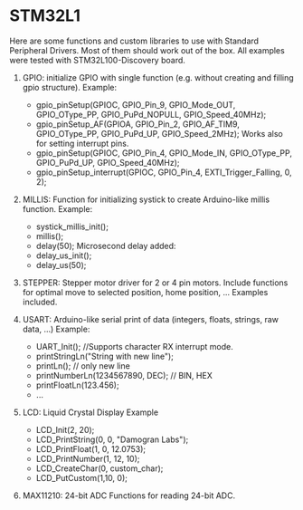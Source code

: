 STM32L1
===================

Here are some functions and custom libraries to use with Standard Peripheral Drivers. Most of them should work out of the box. All examples were tested with STM32L100-Discovery board. 

1. GPIO: initialize GPIO with single function (e.g. without creating and filling gpio structure).
Example: 
	- gpio_pinSetup(GPIOC, GPIO_Pin_9, GPIO_Mode_OUT, GPIO_OType_PP, GPIO_PuPd_NOPULL, GPIO_Speed_40MHz);
	- gpio_pinSetup_AF(GPIOA, GPIO_Pin_2, GPIO_AF_TIM9, GPIO_OType_PP, GPIO_PuPd_UP, GPIO_Speed_2MHz);
Works also for setting interrupt pins.
	- gpio_pinSetup(GPIOC, GPIO_Pin_4, GPIO_Mode_IN, GPIO_OType_PP, GPIO_PuPd_UP, GPIO_Speed_40MHz);
	- gpio_pinSetup_interrupt(GPIOC, GPIO_Pin_4, EXTI_Trigger_Falling, 0, 2);		

2. MILLIS: Function for initializing systick to create Arduino-like millis function.
Example:
	- systick_millis_init();
	- millis();
	- delay(50);
Microsecond delay added:
	- delay_us_init();
	- delay_us(50);

3. STEPPER: Stepper motor driver for 2 or 4 pin motors. 
Include functions for optimal move to selected position, home position, ...
Examples included. 

4. USART: Arduino-like serial print of data (integers, floats, strings, raw data, ...)
Example:
	- UART_Init();	//Supports character RX interrupt mode.
	- printStringLn("String with new line");
	- printLn();	// only new line
	- printNumberLn(1234567890, DEC); // BIN, HEX
	- printFloatLn(123.456);
	- ...

5. LCD: Liquid Crystal Display
Example
	- LCD_Init(2, 20);
	- LCD_PrintString(0, 0, "Damogran Labs");
	- LCD_PrintFloat(1, 0, 12.0753);
	- LCD_PrintNumber(1, 12, 10);
	- LCD_CreateChar(0, custom_char);
	- LCD_PutCustom(1,10, 0);
	
6. MAX11210: 24-bit ADC
Functions for reading 24-bit ADC. 


